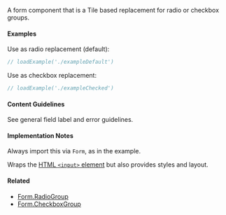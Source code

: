 A form component that is a Tile based replacement for radio or checkbox groups.

#### Examples

Use as radio replacement (default):

```jsx
// loadExample('./exampleDefault')
```

Use as checkbox replacement:

```jsx
// loadExample('./exampleChecked')
```

#### Content Guidelines

See general field label and error guidelines.

#### Implementation Notes

Always import this via `Form`, as in the example.

Wraps the [HTML `<input>` element](https://developer.mozilla.org/en-US/docs/Web/HTML/Element/input) but also provides styles and layout.

#### Related

- [Form.RadioGroup](#!/Form.RadioGroup)
- [Form.CheckboxGroup](#!/Form.CheckboxGroup)
